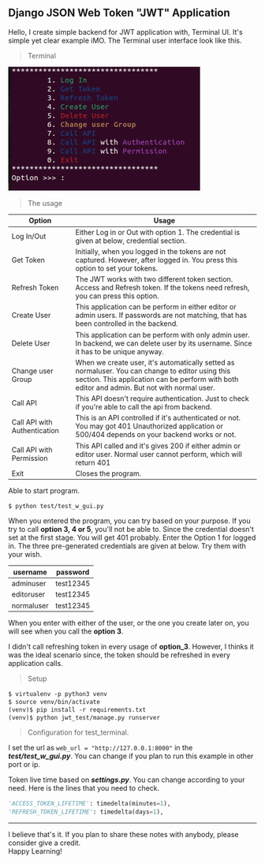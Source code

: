 ## Django JSON Web Token "JWT" Application

Hello, I create simple backend for JWT application with, Terminal UI. It's simple yet clear example iMO. The Terminal user interface look like this.

> Terminal

![Picture](/1.png "Terminal Interface")

> The usage

|Option|Usage
|---|---
| Log In/Out |Either Log in or Out with option 1. The credential is given at below, credential section.
| Get Token | Initially, when you logged in the tokens are not captured. However, after logged in. You press this option to set your tokens.
| Refresh Token | The JWT works with two different token section. Access and Refresh token. If the tokens need refresh, you can press this option.
| Create User| This application can be perform in either editor or admin users. If passwords are not matching, that has been controlled in the backend.
| Delete User| This application can be perform with only admin user. In backend, we can delete user by its username. Since it has to be unique anyway.
| Change user Group | When we create user, it's automatically setted as normaluser. You can change to editor using this section. This application can be perform with both editor and admin. But not with normal user.
| Call API | This API doesn't require authentication. Just to check if you're able to call the api from backend.
| Call API with Authentication | This is an API controlled if it's authenticated or not. You may got 401 Unauthorized application or 500/404 depends on your backend works or not.
| Call API with Permission | This API called and it's gives 200 if either admin or editor user. Normal user cannot perform, which will return 401
| Exit | Closes the program.

Able to start program.
```console
$ python test/test_w_gui.py
```

When you entered the program, you can try based on your purpose. If you try to call __option 3, 4 or 5__, you'll not be able to. Since the credential doesn't set at the first stage. You will get 401 probably. Enter the Option 1 for logged in. The three pre-generated credentials are given at below. Try them with your wish.

|username|password
|---    |---
|adminuser| test12345
|editoruser| test12345
|normaluser| test12345

When you enter with either of the user, or the one you create later on, you will see when you call the __option 3__.

I didn't call refreshing token in every usage of __option_3__. However, I thinks it was the ideal scenario since, the token should be refreshed in every application calls.

> Setup

```console
$ virtualenv -p python3 venv
$ source venv/bin/activate
(venv)$ pip install -r requirements.txt
(venv)$ python jwt_test/manage.py runserver
```

> Configuration for test_terminal.

I set the url as ```web_url = "http://127.0.0.1:8000"``` in the ___test/test_w_gui.py___. You can change if you plan to run this example in other port or ip.

Token live time based on ___settings.py___. You can change according to your need. Here is the lines that you need to check.
```python
'ACCESS_TOKEN_LIFETIME': timedelta(minutes=1),
'REFRESH_TOKEN_LIFETIME': timedelta(days=1),
```
<hr>
I believe that's it. If you plan to share these notes with anybody, please consider give a credit.<br>
Happy Learning!